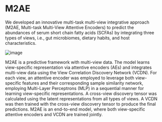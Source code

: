 # M2AE

We developed an innovative multi-task multi-view integrative approach (M2AE, Multi-task Multi-View Attentive Encoders) to predict the abundances of serum short chain fatty acids (SCFAs) by integrating three types of views, i.e., gut microbiomes, dietary habits, and host characteristics.

![image](https://github.com/Wonderangela123/M2AE/assets/140135188/37f7b95a-5971-4a65-8277-a9b4a5788811)


M2AE is a predictive framework with multi-view data. The model learns view-specific representation via attentive encoders (AEs) and integrates multi-view data using the View Correlation Discovery Network (VCDN). For each view, an attentive encoder was employed to leverage both view-specific features and their corresponding sample similarity network, employing Multi-Layer Perceptrons (MLP) in a sequential manner for learning view-specific representations. A cross-view discovery tensor was calculated using the latent representations from all types of views. A VCDN was then trained with the cross-view discovery tensor to produce the final predictions. M2AE is an end-to-end model, where both view-specific attentive encoders and VCDN are trained jointly.
